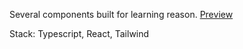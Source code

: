 Several components built for learning reason. [Preview](https://kumiasto.github.io/components/)

Stack: Typescript, React, Tailwind
